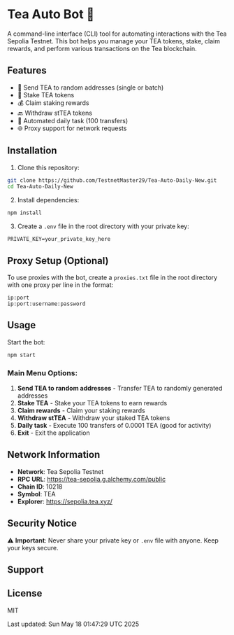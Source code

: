 # Tea Auto Bot 🍵

A command-line interface (CLI) tool for automating interactions with the Tea Sepolia Testnet. This bot helps you manage your TEA tokens, stake, claim rewards, and perform various transactions on the Tea blockchain.

## Features

- 🔄 Send TEA to random addresses (single or batch)
- 📌 Stake TEA tokens
- 💰 Claim staking rewards
- 🔙 Withdraw stTEA tokens
- 🤖 Automated daily task (100 transfers)
- 🌐 Proxy support for network requests

## Installation

1. Clone this repository:
```bash
git clone https://github.com/TestnetMaster29/Tea-Auto-Daily-New.git
cd Tea-Auto-Daily-New
```

2. Install dependencies:
```bash
npm install
```

3. Create a `.env` file in the root directory with your private key:
```
PRIVATE_KEY=your_private_key_here
```

## Proxy Setup (Optional)

To use proxies with the bot, create a `proxies.txt` file in the root directory with one proxy per line in the format:
```
ip:port
ip:port:username:password
```

## Usage

Start the bot:
```bash
npm start
```

### Main Menu Options:

1. **Send TEA to random addresses** - Transfer TEA to randomly generated addresses
2. **Stake TEA** - Stake your TEA tokens to earn rewards
3. **Claim rewards** - Claim your staking rewards
4. **Withdraw stTEA** - Withdraw your staked TEA tokens
5. **Daily task** - Execute 100 transfers of 0.0001 TEA (good for activity)
6. **Exit** - Exit the application

## Network Information

- **Network**: Tea Sepolia Testnet
- **RPC URL**: https://tea-sepolia.g.alchemy.com/public
- **Chain ID**: 10218
- **Symbol**: TEA
- **Explorer**: https://sepolia.tea.xyz/

## Security Notice

⚠️ **Important**: Never share your private key or `.env` file with anyone. Keep your keys secure.

## Support


## License

MIT

Last updated: Sun May 18 01:47:29 UTC 2025

